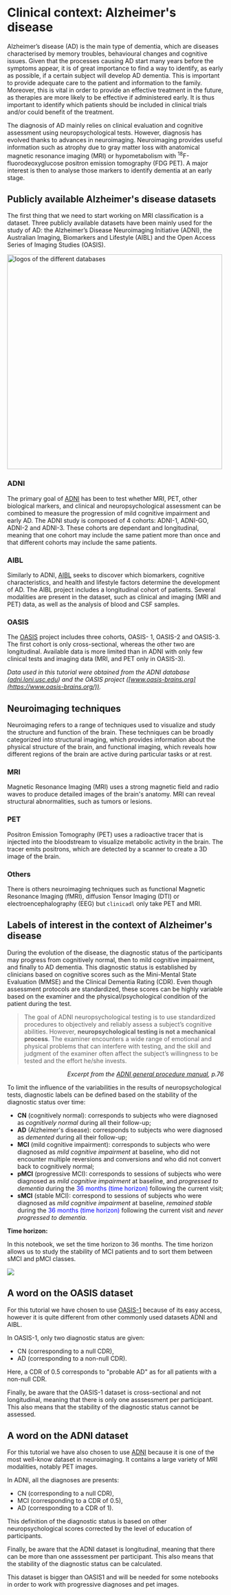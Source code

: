 # Clinical context: Alzheimer's disease

Alzheimer’s disease (AD) is the main type of dementia, which are diseases characterised by memory troubles, behavioural changes and cognitive issues. Given that the processes causing AD start many years before the symptoms appear, it is of great importance to find a way to identify, as early as possible, if a certain subject will develop AD dementia. This is important to provide adequate care to the patient and information to the family. Moreover, this is vital in order to provide an effective treatment in the future, as therapies are more likely to be effective if administered early. It is thus important to identify which patients should be included in clinical trials and/or could benefit of the treatment.

The diagnosis of AD mainly relies on clinical evaluation and cognitive assessment using neuropsychological tests. However, diagnosis has evolved thanks to advances in neuroimaging. Neuroimaging provides useful information such as atrophy due to gray matter loss with anatomical magnetic resonance imaging (MRI) or hypometabolism with <sup>18</sup>F-fluorodeoxyglucose positron emission tomography (FDG PET). A major interest is then to analyse those markers to identify dementia at an early stage.

## Publicly available Alzheimer's disease datasets

The first thing that we need to start working on MRI classification is a dataset. Three publicly available datasets have been mainly used for the study of AD: the Alzheimer’s Disease Neuroimaging Initiative (ADNI), the Australian Imaging, Biomarkers and Lifestyle (AIBL) and the Open Access Series of Imaging Studies (OASIS).

<img src="../../images/logo_datasets.png" style="width: 500px;" alt="logos of the different databases" class="center">


### ADNI
The primary goal of [ADNI](http://adni.loni.usc.edu/) has been to test whether MRI, PET, other biological markers, and clinical and neuropsychological assessment can be combined to measure the progression of mild cognitive impairment and early AD. The ADNI study is composed of 4 cohorts: ADNI-1, ADNI-GO, ADNI-2 and ADNI-3. These cohorts are dependant and longitudinal, meaning that one cohort may include the same patient more than once and that different cohorts may include the same patients.


### AIBL
Similarly to ADNI, [AIBL](https://aibl.csiro.au/adni/index.html) seeks to discover which biomarkers, cognitive characteristics, and health and lifestyle factors determine the development of AD. The AIBL project includes a longitudinal cohort of patients. Several modalities are present in the dataset, such as clinical and imaging (MRI and PET) data, as well as the analysis of blood and CSF samples.

### OASIS
The [OASIS](https://www.oasis-brains.org/) project includes three cohorts, OASIS- 1, OASIS-2 and OASIS-3. The first cohort is only cross-sectional, whereas the other two are longitudinal. Available data is more limited than in ADNI with only few clinical tests and imaging data (MRI, and PET only in OASIS-3).

*Data  used  in this  tutorial  were  obtained  from  the  ADNI  database ([adni.loni.usc.edu](http://adni.loni.usc.edu/)) and the OASIS project ([www.oasis-brains.org](https://www.oasis-brains.org/)).*

## Neuroimaging techniques

Neuroimaging refers to a range of techniques used to visualize and study the structure and function of the brain. These techniques can be broadly categorized into structural imaging, which provides information about the physical structure of the brain, and functional imaging, which reveals how different regions of the brain are active during particular tasks or at rest.


### MRI 
Magnetic Resonance Imaging (MRI) uses a strong magnetic field and radio waves to produce detailed images of the brain's anatomy. MRI can reveal structural abnormalities, such as tumors or lesions.

### PET 
Positron Emission Tomography (PET) uses a radioactive tracer that is injected into the bloodstream to visualize metabolic activity in the brain. The tracer emits positrons, which are detected by a scanner to create a 3D image of the brain. 

### Others
There is others neuroimaging techniques such as functional Magnetic Resonance Imaging (fMRI), diffusion Tensor Imaging (DTI) or electroencephalography (EEG) but `clinicadl` only take PET and MRI.



## Labels of interest in the context of Alzheimer's disease

During the evolution of the disease, the diagnostic status of the participants may progress from cognitively normal, then to mild cognitive impairment, and finally to AD dementia. This diagnostic status is established by clinicians based on cognitive scores such as the Mini-Mental State Evaluation (MMSE) and the Clinical Dementia Rating (CDR). Even though assessment protocols are standardized, these scores can be highly variable based on the examiner and the physical/psychological condition of the patient during the test.

> The goal of ADNI neuropsychological testing is to use standardized procedures to objectively and reliably assess a subject’s cognitive abilities.  However, **neuropsychological testing is not a mechanical process**. The examiner encounters a wide range of emotional and physical problems that can interfere with testing, and the skill and judgment of the examiner often affect the subject’s willingness to be tested and the effort he/she invests.

<i><div style="text-align: right"> Excerpt from the <a href="http://adni.loni.usc.edu/wp-content/uploads/2010/09/ADNI_GeneralProceduresManual.pdf">ADNI general procedure manual</a>, p.76 </div></i>

To limit the influence of the variabilities in the results of neuropsychological tests, diagnostic labels can be defined based on the stability of the diagnostic status over time:
- **CN** (cognitively normal): corresponds to subjects who were diagnosed as _cognitively normal_ during all their follow-up;
- **AD** (Alzheimer's disease): corresponds to subjects who were diagnosed as _demented_ during all their follow-up;
- **MCI** (mild cognitive impairment): corresponds to subjects who were diagnosed as _mild cognitive impairment_ at baseline, who did not encounter multiple reversions and conversions and who did not convert back to cognitively normal;
- **pMCI** (progressive MCI): corresponds to sessions of subjects who were diagnosed as _mild cognitive impairment_ at baseline, and _progressed to dementia_ during the <font color='blue'> 36 months (time horizon)</font> following the current visit;
- **sMCI** (stable MCI): correspond to sessions of subjects who were diagnosed as _mild cognitive impairment_ at baseline, _remained stable_ during the <font color='blue'> 36 months (time horizon)</font> following the current visit and _never progressed to dementia_.

<div class="alert alert-block alert-info">
<b>Time horizon:</b><p>
    In this notebook, we set the time horizon to 36 months.
    The time horizon allows us to study the stability of MCI patients and to sort them between sMCI and pMCI classes.</p>
    <img src="../../images/MCI_stability.png">
</div>

## A word on the OASIS dataset

For this tutorial we have chosen to use [OASIS-1](https://www.oasis-brains.org/) because of its easy access, however it is quite different from other commonly used datasets ADNI and AIBL.

In OASIS-1, only two diagnostic status are given:
- CN (corresponding to a null CDR),
- AD (corresponding to a non-null CDR).

Here, a CDR of 0.5 corresponds to "probable AD" as for all patients with a non-null CDR.

Finally, be aware that the OASIS-1 dataset is cross-sectional and not longitudinal, meaning that there is only one asssessment per participant. This also means that the stability of the diagnostic status cannot be assessed.



## A word on the ADNI dataset

For this tutorial we have also chosen to use [ADNI](http://adni.loni.usc.edu/) because it is one of the most well-know dataset in neuroimaging. It contains a large variety of MRI modalities, notably PET images.

In ADNI, all the diagnoses are presents:
- CN (corresponding to a null CDR),
- MCI (corresponding to a CDR of 0.5),
- AD (corresponding to a CDR of 1).

This definition of the diagnostic status is based on other neuropsychological scores corrected by the level of education of participants. 

Finally, be aware that the ADNI dataset is longitudinal, meaning that there can be more than one asssessment per participant. This also means that the stability of the diagnostic status can be calculated.

This dataset is bigger than OASIS1 and will be needed for some notebooks in order to work with progressive diagnoses and pet images. 
